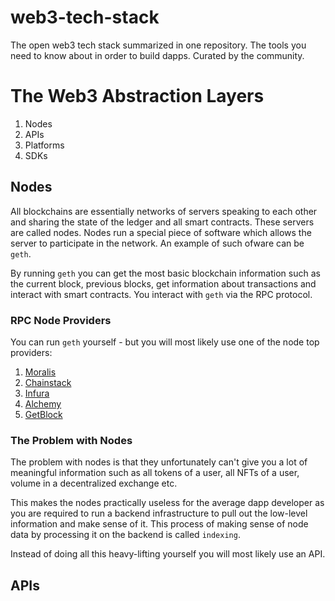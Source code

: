 # web3-tech-stack
The open web3 tech stack summarized in one repository. The tools you need to know about in order to build dapps. Curated by the community. 

# The Web3 Abstraction Layers 
1) Nodes
2) APIs
3) Platforms
4) SDKs

## Nodes

All blockchains are essentially networks of servers speaking to each other and sharing the state of the ledger and all smart contracts. 
These servers are called nodes. Nodes run a special piece of software which allows the server to participate in the network. An example of such ofware can be `geth`.

By running `geth` you can get the most basic blockchain information such as the current block, previous blocks, get information about transactions and interact with smart contracts. You interact with `geth` via the RPC protocol.

### RPC Node Providers

You can run `geth` yourself - but you will most likely use one of the node top providers:
1) [Moralis](https://moralis.io)
2) [Chainstack](https://chainstack.com/)
3) [Infura](https://infura.io/)
4) [Alchemy](https://www.alchemy.com/)
5) [GetBlock](https://getblock.io/) 

### The Problem with Nodes

The problem with nodes is that they unfortunately can't give you a lot of meaningful information such as all tokens of a user, all NFTs of a user, volume in a decentralized exchange etc.

This makes the nodes practically useless for the average dapp developer as you are required to run a backend infrastructure to pull out the low-level information and make sense of it. This process of making sense of node data by processing it on the backend is called `indexing`.

Instead of doing all this heavy-lifting yourself you will most likely use an API.

## APIs

